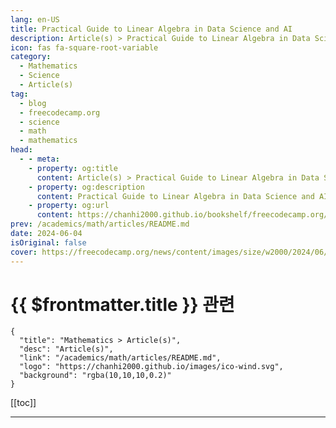 ```yaml
---
lang: en-US
title: Practical Guide to Linear Algebra in Data Science and AI
description: Article(s) > Practical Guide to Linear Algebra in Data Science and AI
icon: fas fa-square-root-variable
category: 
  - Mathematics
  - Science
  - Article(s)
tag: 
  - blog
  - freecodecamp.org
  - science
  - math
  - mathematics
head:
  - - meta:
    - property: og:title
      content: Article(s) > Practical Guide to Linear Algebra in Data Science and AI
    - property: og:description
      content: Practical Guide to Linear Algebra in Data Science and AI
    - property: og:url
      content: https://chanhi2000.github.io/bookshelf/freecodecamp.org/linear-algebra-roadmap.html
prev: /academics/math/articles/README.md
date: 2024-06-04
isOriginal: false
cover: https://freecodecamp.org/news/content/images/size/w2000/2024/06/image--12-.png
---
```


# {{ $frontmatter.title }} 관련

```component VPCard
{
  "title": "Mathematics > Article(s)",
  "desc": "Article(s)",
  "link": "/academics/math/articles/README.md",
  "logo": "https://chanhi2000.github.io/images/ico-wind.svg",
  "background": "rgba(10,10,10,0.2)"
}
```

[[toc]]

---

<SiteInfo
  name="Practical Guide to Linear Algebra in Data Science and AI"
  desc="'In God we trust; all others bring data.' – W. Edwards Deming This famous quote from Edwards Deming perfectly captures the essence of modern Data Science and AI.  Data is the lifeblood of Data Science and AI fields – Machine Learning, Deep Learning, Generative AI and much more..."
  url="https://freecodecamp.org/news/linear-algebra-roadmap/"
  logo="https://cdn.freecodecamp.org/universal/favicons/favicon.ico"
  preview="https://freecodecamp.org/news/content/images/size/w2000/2024/06/image--12-.png"/>

<!-- TODO: 작성 -->

